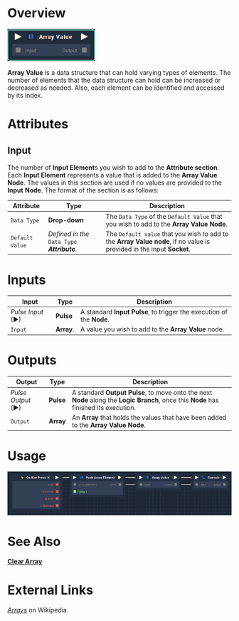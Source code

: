 # Overview

![The Array Value Node.](../../.gitbook/assets/toolbox/array/array-value.png)

**Array Value** is a data structure that can hold varying types of elements. The number of elements that the data structure can hold can be increased or decreased as needed. Also, each element can be identified and accessed by its index. 

# Attributes
## Input
The number of **Input Element**s you wish to add to the **Attribute section**. Each **Input Element** represents a value that is added to the **Array Value** **Node**. The values in this section are used if no values are provided to the **Input** **Node**. The format of the section is as follows: 

|Attribute|Type|Description|
|---|---|---|
|`Data Type`|**Drop-down**|The `Data Type` of the `Default Value` that you wish to add to the **Array Value** **Node**.|
|`Default Value`|*Defined in the* `Data Type` ***Attribute***.|The `Default value` that you wish to add to the **Array Value** **node**, if no value is provided in the input **Socket**.|

# Inputs

|Input|Type|Description|
|---|---|---|
|*Pulse Input* (►)|**Pulse**|A standard **Input Pulse**, to trigger the execution of the **Node**.|
|`Input`|**Array**.|A value you wish to add to the **Array Value** node.|

# Outputs

|Output|Type|Description|
|---|---|---|
|*Pulse Output* (►)|**Pulse**|A standard **Output Pulse**, to move onto the next **Node** along the **Logic Branch**, once this **Node** has finished its execution.|
|`Output`|**Array**|An **Array** that holds the values that have been added to the **Array Value** **Node**.|

# Usage
![The Array Value Node Usage.](../../.gitbook/assets/toolbox/array/array-value-usage.png)

# See Also
[**Clear Array**](clear-array.md)

# External Links
[*Arrays*](https://en.wikipedia.org/wiki/Array_data_structure#:~:text=In%20computer%20science%2C%20an%20array,one%20array%20index%20or%20key.) on Wikipedia.
